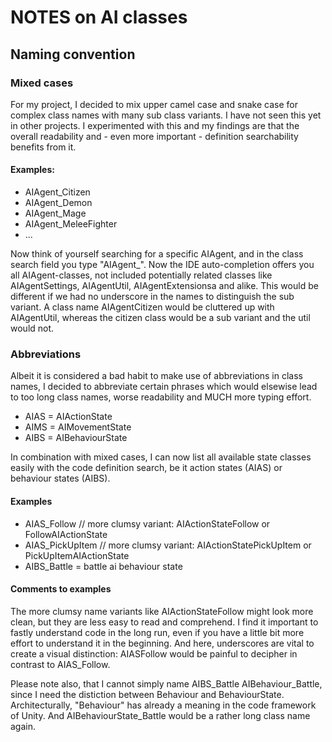 # NOTES on AI classes

## Naming convention

### Mixed cases

For my project, I decided to mix upper camel case and snake case for complex class names with many sub class variants. I have not seen this yet in other projects. I experimented with this and my findings are that the overall readability and - even more important - definition searchability benefits from it.

#### Examples:

- AIAgent_Citizen
- AIAgent_Demon
- AIAgent_Mage
- AIAgent_MeleeFighter
- ...

Now think of yourself searching for a specific AIAgent, and in the class search field you type "AIAgent_". Now the IDE auto-completion offers you all AIAgent-classes, not included potentially related classes like AIAgentSettings, AIAgentUtil, AIAgentExtensionsa and alike. This would be different if we had no underscore in the names to distinguish the sub variant. A class name AIAgentCitizen would be cluttered up with AIAgentUtil, whereas the citizen class would be a sub variant and the util would not.

### Abbreviations

Albeit it is considered a bad habit to make use of abbreviations in class names, I decided to abbreviate certain phrases which would elsewise lead to too long class names, worse readability and MUCH more typing effort.

- AIAS = AIActionState
- AIMS = AIMovementState
- AIBS = AIBehaviourState
 
In combination with mixed cases, I can now list all available state classes easily with the code definition search, be it action states (AIAS) or behaviour states (AIBS).

#### Examples

- AIAS_Follow // more clumsy variant: AIActionStateFollow or FollowAIActionState
- AIAS_PickUpItem // more clumsy variant: AIActionStatePickUpItem or PickUpItemAIActionState
- AIBS_Battle = battle ai behaviour state

#### Comments to examples

The more clumsy name variants like AIActionStateFollow might look more clean, but they are less easy to read and comprehend. I find it important to fastly understand code in the long run, even if you have a little bit more effort to understand it in the beginning. And here, underscores are vital to create a visual distinction: AIASFollow would be painful to decipher in contrast to AIAS_Follow.

Please note also, that I cannot simply name AIBS_Battle AIBehaviour_Battle, since I need the distiction between Behaviour and BehaviourState. Architecturally, "Behaviour" has already a meaning in the code framework of Unity. And AIBehaviourState_Battle would be a rather long class name again.